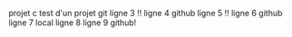 projet c
test d'un projet git
 ligne 3 !! 
ligne 4 github
ligne 5 !!
ligne 6 github
ligne 7 local
ligne 8
ligne 9 github!
